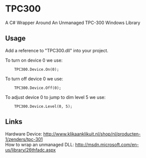 TPC300
======

A C# Wrapper Around An Unmanaged TPC-300 Windows Library

Usage
-----

Add a reference to "TPC300.dll" into your project.

To turn on device 0 we use:  
```
    TPC300.Device.On(0);
```

To turn off device 0 we use:  
```
    TPC300.Device.Off(0);
```

To adjust device 0 to jump to dim level 5 we use:  
```
    TPC300.Device.Level(0, 5);
```

Links
-----
Hardware Device: http://www.klikaanklikuit.nl/shop/nl/producten-1/zenders/tpc-301  
How to wrap an unmanaged DLL: http://msdn.microsoft.com/en-us/library/26thfadc.aspx  
